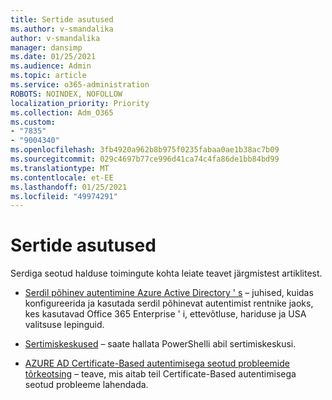 ```yaml
---
title: Sertide asutused
ms.author: v-smandalika
author: v-smandalika
manager: dansimp
ms.date: 01/25/2021
ms.audience: Admin
ms.topic: article
ms.service: o365-administration
ROBOTS: NOINDEX, NOFOLLOW
localization_priority: Priority
ms.collection: Adm_O365
ms.custom:
- "7835"
- "9004340"
ms.openlocfilehash: 3fb4920a962b8b975f0235fabaa0ae1b38ac7b09
ms.sourcegitcommit: 029c4697b77ce996d41ca74c4fa86de1bb84bd99
ms.translationtype: MT
ms.contentlocale: et-EE
ms.lasthandoff: 01/25/2021
ms.locfileid: "49974291"
---
```

# <a name="certificate-authorities"></a>Sertide asutused

Serdiga seotud halduse toimingute kohta leiate teavet järgmistest artiklitest.

- [Serdil põhinev autentimine Azure Active Directory ' s](https://docs.microsoft.com/azure/active-directory/authentication/active-directory-certificate-based-authentication-get-started#:~:text=Certificate-based)  – juhised, kuidas konfigureerida ja kasutada serdil põhinevat autentimist rentnike jaoks, kes kasutavad Office 365 Enterprise ' i, ettevõtluse, hariduse ja USA valitsuse lepinguid.

- [Sertimiskeskused](https://docs.microsoft.com/powershell/module/azuread)  – saate hallata PowerShelli abil sertimiskeskusi.

- [AZURE AD Certificate-Based autentimisega seotud probleemide tõrkeotsing](https://docs.microsoft.com/troubleshoot/azure/active-directory/certificate-based-authenticate-issue)  – teave, mis aitab teil Certificate-Based autentimisega seotud probleeme lahendada.



